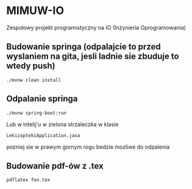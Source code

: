 # MIMUW-IO
Zespołowy projekt programistyczny na IO (Inżynieria Oprogramowania)

## Budowanie springa (odpalajcie to przed wyslaniem na gita, jesli ladnie sie zbuduje to wtedy push)
    ./mvnw clean install
    
## Odpalanie springa
    ./mvnw spring-boot:run
    
Lub w intelij'u w zielona strzaleczka w klasie 
    
    LekizaptekiApplication.java
pozniej sie w prawym gornym rogu bedzie mozliwe do odpalenia

## Budowanie pdf-ów z .tex
    pdflatex foo.tex
